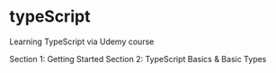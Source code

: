 # typeScript
Learning TypeScript via Udemy course


Section 1: Getting Started
Section 2: TypeScript Basics & Basic Types